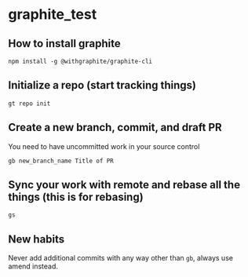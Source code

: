 # graphite_test

## How to install graphite

```
npm install -g @withgraphite/graphite-cli
```

## Initialize a repo (start tracking things)

```
gt repo init
```

## Create a new branch, commit, and draft PR

You need to have uncommitted work in your source control

```
gb new_branch_name Title of PR
```

## Sync your work with remote and rebase all the things (this is for rebasing)

```
gs
```

## New habits

Never add additional commits with any way other than `gb`, always use amend instead.